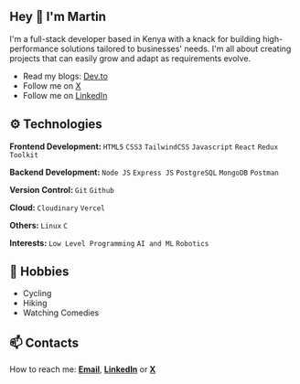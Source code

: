 ## Hey 👋 I'm Martin 
<p>I'm a full-stack developer based in Kenya with a knack for building high-performance solutions tailored to businesses' needs. I'm all about creating projects that   can easily grow and adapt as requirements evolve.</p>

<ul>
   <li>Read my blogs: <a href='https://dev.to/martinwachira' target='_blank'>Dev.to</a></li>
   <li>Follow me on <a href='https://x.com/MurithiMartin99' target='_blank'>X</a></li>
   <li>Follow me on <a href='https://www.linkedin.com/in/martin-wachira' target='_blank'>LinkedIn</a></li>
</ul>

## ⚙️ Technologies
<p> <strong>Frontend Development: </strong>
<code>HTML5</code>
<code>CSS3</code>
<code>TailwindCSS</code>
<code>Javascript</code>
<code>React</code>
<code>Redux Toolkit</code>
</p>

<p> <strong>Backend Development: </strong>
<code>Node JS</code>
<code>Express JS</code>
<code>PostgreSQL</code>
<code>MongoDB</code>
<code>Postman</code>
</p>

<p> <strong>Version Control: </strong>
<code>Git</code>
<code>Github</code>
</p>

<p> <strong>Cloud: </strong>
<code>Cloudinary</code>
<code>Vercel</code>
</p>

<p> <strong>Others: </strong>
<code>Linux</code>
<code>C</code>
</p>

<p> <strong>Interests: </strong>
<code>Low Level Programming</code>
<code>AI and ML</code>
<code>Robotics</code>
</p>

## 🌟 Hobbies
<ul>
   <li>Cycling</li>
   <li>Hiking</li>
   <li>Watching Comedies</li>
</ul>

## 📫 Contacts
How to reach me: **[Email](wachiramartin442@gmail.com)**, **[LinkedIn](https://www.linkedin.com/in/martin-wachira)** or **[X](https://x.com/MurithiMartin99)**

<!--# 🌐 Socials:
[![LinkedIn](https://img.shields.io/badge/LinkedIn-%230077B5.svg?logo=linkedin&logoColor=white)](https://www.linkedin.com/in/martin-wachira)
[![Dev.to](https://img.shields.io/badge/Dev.to-12100E?logo=dev.to&logoColor=white)](https://dev.to/martinwachira) [![X](https://img.shields.io/badge/X-black.svg?logo=X&logoColor=white)](https://x.com/MurithiMartin99) 

# 💻 Tech Stack:
![C](https://img.shields.io/badge/c-%2300599C.svg?style=for-the-badge&logo=c&logoColor=white) ![HTML5](https://img.shields.io/badge/html5-%23E34F26.svg?style=for-the-badge&logo=html5&logoColor=white) ![CSS3](https://img.shields.io/badge/css3-%231572B6.svg?style=for-the-badge&logo=css3&logoColor=white) ![JavaScript](https://img.shields.io/badge/javascript-%23323330.svg?style=for-the-badge&logo=javascript&logoColor=%23F7DF1E) ![Vercel](https://img.shields.io/badge/vercel-%23000000.svg?style=for-the-badge&logo=vercel&logoColor=white) ![Express.js](https://img.shields.io/badge/express.js-%23404d59.svg?style=for-the-badge&logo=express&logoColor=%2361DAFB) ![Hugo](https://img.shields.io/badge/Hugo-black.svg?style=for-the-badge&logo=Hugo) ![JWT](https://img.shields.io/badge/JWT-black?style=for-the-badge&logo=JSON%20web%20tokens) ![NodeJS](https://img.shields.io/badge/node.js-6DA55F?style=for-the-badge&logo=node.js&logoColor=white) ![Redux](https://img.shields.io/badge/redux-%23593d88.svg?style=for-the-badge&logo=redux&logoColor=white) ![React Router](https://img.shields.io/badge/React_Router-CA4245?style=for-the-badge&logo=react-router&logoColor=white) ![React](https://img.shields.io/badge/react-%2320232a.svg?style=for-the-badge&logo=react&logoColor=%2361DAFB) ![TailwindCSS](https://img.shields.io/badge/tailwindcss-%2338B2AC.svg?style=for-the-badge&logo=tailwind-css&logoColor=white) ![Postgres](https://img.shields.io/badge/postgres-%23316192.svg?style=for-the-badge&logo=postgresql&logoColor=white) ![MongoDB](https://img.shields.io/badge/MongoDB-%234ea94b.svg?style=for-the-badge&logo=mongodb&logoColor=white) ![Postman](https://img.shields.io/badge/Postman-FF6C37?style=for-the-badge&logo=postman&logoColor=white)
# 📊 GitHub Stats:
![](https://github-readme-streak-stats.herokuapp.com/?user=MartinMurithi&theme=dark&hide_border=false)<br/>

### ✍️ Random Dev Quote
![](https://quotes-github-readme.vercel.app/api?type=horizontal&theme=radical)
-->
<!-- Proudly created with GPRM ( https://gprm.itsvg.in ) -->
